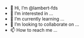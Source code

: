 - 👋 Hi, I’m @lambert-fds
- 👀 I’m interested in ...
- 🌱 I’m currently learning ...
- 💞️ I’m looking to collaborate on ...
- 📫 How to reach me ...

<!---
lambert-fds/lambert-fds is a ✨ special ✨ repository because its `README.md` (this file) appears on your GitHub profile.
You can click the Preview link to take a look at your changes.
--->
